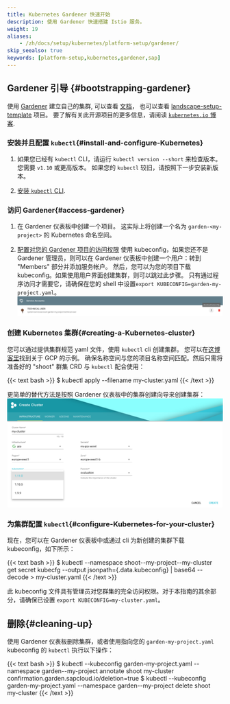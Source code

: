 ```yaml
---
title: Kubernetes Gardener 快速开始
description: 使用 Gardener 快速搭建 Istio 服务。
weight: 19
aliases:
    - /zh/docs/setup/kubernetes/platform-setup/gardener/
skip_seealso: true
keywords: [platform-setup,kubernetes,gardener,sap]
---
```


## Gardener 引导 {#bootstrapping-gardener}

使用 [Gardener](https://gardener.cloud) 建立自己的集群, 可以查看
[文档](https://github.com/gardener/gardener/blob/master/docs/README.md)，
也可以查看 [landscape-setup-template](https://github.com/gardener/landscape-setup-template) 项目。
要了解有关此开源项目的更多信息，请阅读 [`kubernetes.io` 博客](https://kubernetes.io/blog/2018/05/17/gardener/).

### 安装并且配置 `kubectl`{#install-and-configure-Kubernetes}

1.  如果您已经有 `kubectl` CLI，请运行 `kubectl version --short` 来检查版本。您需要 `v1.10` 或更高版本。
    如果您的 `kubectl` 较旧，请按照下一步安装新版本。

1.  [安装 `kubectl` CLI](https://kubernetes.io/docs/tasks/tools/install-kubectl/).

### 访问 Gardener{#access-gardener}

1.  在 Gardener 仪表板中创建一个项目。 这实际上将创建一个名为 `garden-<my-project>` 的 Kubernetes 命名空间。

1.  [配置对您的 Gardener 项目的访问权限](https://kubernetes.io/docs/tasks/tools/install-kubectl/#verifying-kubectl-configuration)
    使用 kubeconfig，如果您还不是 Gardener 管理员，则可以在 Gardener 仪表板中创建一个用户：转到 "Members" 部分并添加服务帐户。
    然后，您可以为您的项目下载 kubeconfig。如果使用用户界面创建集群，则可以跳过此步骤。
    只有通过程序访问才需要它，请确保在您的 shell 中设置`export KUBECONFIG=garden-my-project.yaml`。
    ![Download kubeconfig for Gardener](images/gardener_service_account.png "downloading the kubeconfig using a service account")

### 创建 Kubernetes 集群{#creating-a-Kubernetes-cluster}

您可以通过提供集群规范 yaml 文件，使用 `kubectl` cli 创建集群。 您可以在[这博客里](https://github.com/gardener/gardener/blob/master/example/90-shoot.yaml)找到关于 GCP 的示例。
确保名称空间与您的项目名称空间匹配。然后只需将准备好的 "shoot" 群集 CRD 与 `kubectl` 配合使用：

{{< text bash >}}
$ kubectl apply --filename my-cluster.yaml
{{< /text >}}

更简单的替代方法是按照 Gardener 仪表板中的集群创建向导来创建集群：
![shoot creation](images/gardener_shoot_creation.png "shoot creation via the dashboard")

### 为集群配置 `kubectl`{#configure-Kubernetes-for-your-cluster}

现在，您可以在 Gardener 仪表板中或通过 cli 为新创建的集群下载 kubeconfig，如下所示：

{{< text bash >}}
$ kubectl --namespace shoot--my-project--my-cluster get secret kubecfg --output jsonpath={.data.kubeconfig} | base64 --decode > my-cluster.yaml
{{< /text >}}

此 kubeconfig 文件具有管理员对您群集的完全访问权限。对于本指南的其余部分，请确保已设置 `export KUBECONFIG=my-cluster.yaml`。

## 删除{#cleaning-up}

使用 Gardener 仪表板删除集群，或者使用指向您的 `garden-my-project.yaml` kubeconfig 的 `kubectl` 执行以下操作：

{{< text bash >}}
$ kubectl --kubeconfig garden-my-project.yaml --namespace garden--my-project annotate shoot my-cluster confirmation.garden.sapcloud.io/deletion=true
$ kubectl --kubeconfig garden-my-project.yaml --namespace garden--my-project delete shoot my-cluster
{{< /text >}}
